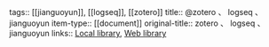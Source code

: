 tags:: [[jianguoyun]], [[logseq]], [[zotero]]
title:: @zotero 、 logseq 、jianguoyun
item-type:: [[document]]
original-title:: zotero 、 logseq 、jianguoyun
links:: [Local library](zotero://select/library/items/3D5TRR3A), [Web library](https://www.zotero.org/users/8027702/items/3D5TRR3A)
